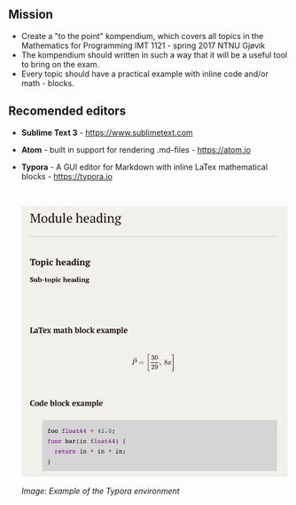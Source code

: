## Mission
- Create a "to the point" kompendium, which covers all topics in the Mathematics for Programming IMT 1121 - spring 2017 NTNU Gjøvik
- The kompendium should written in such a way that it will be a useful tool to bring on the exam.
- Every topic should have a practical example with inline code and/or math - blocks.

## Recomended editors
- **Sublime Text 3** - https://www.sublimetext.com

- **Atom** - built in support for rendering .md-files - https://atom.io

- **Typora** - A GUI editor for Markdown with inline LaTex mathematical blocks - https://typora.io

  ​

  ![img](img/typora_example.png)

  *Image: Example of the Typora environment*


